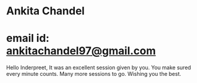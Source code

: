 # Ankita Chandel
# email id: ankitachandel97@gmail.com
Hello Inderpreet,
It was an excellent session given by you. You make sured every minute counts. Many more sessions to go. Wishing you the best.
